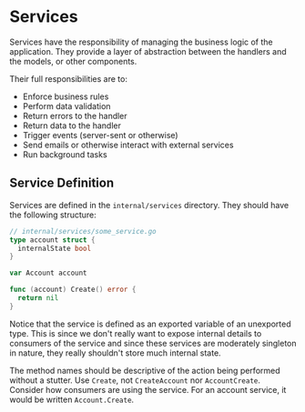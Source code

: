 # Services

Services have the responsibility of managing the business logic of
the application. They provide a layer of abstraction between the
handlers and the models, or other components.

Their full responsibilities are to:

* Enforce business rules
* Perform data validation
* Return errors to the handler
* Return data to the handler
* Trigger events (server-sent or otherwise)
* Send emails or otherwise interact with external services
* Run background tasks

## Service Definition

Services are defined in the `internal/services` directory. They should
have the following structure:

```go
// internal/services/some_service.go
type account struct {
  internalState bool
}

var Account account

func (account) Create() error {
  return nil
}

```

Notice that the service is defined as an exported variable of an
unexported type. This is since we don't really want to expose internal
details to consumers of the service and since these services are moderately
singleton in nature, they really shouldn't store much internal state.

The method names should be descriptive of the action being performed
without a stutter. Use `Create`, not `CreateAccount` nor `AccountCreate`.
Consider how consumers are using the service. For an account service,
it would be written `Account.Create`.
